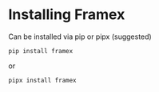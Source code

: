 

# Installing Framex

Can be installed via pip or pipx (suggested)

```
pip install framex
```

or 

```
pipx install framex
```